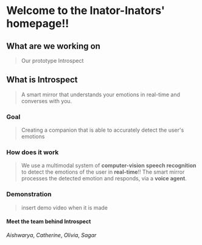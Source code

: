# Welcome to the Inator-Inators' homepage!!

## What are we working on
>Our prototype Introspect

## What is Introspect
>A smart mirror that understands your emotions 
in real-time and converses with you.
![]()

### Goal
>Creating a companion that is able
>to accurately detect the user's emotions

### How does it work
>We use a multimodal system of **computer-vision**
>**speech recognition** to detect the emotions
>of the user in **real-time**!!
>The smart mirror processes the
>detected emotion and responds, via a 
>**voice agent**. 

### Demonstration
>insert demo video when it is made


#### Meet the team behind Introspect

_Aishwarya_,
_Catherine_,
_Olivia_,
_Sagar_
